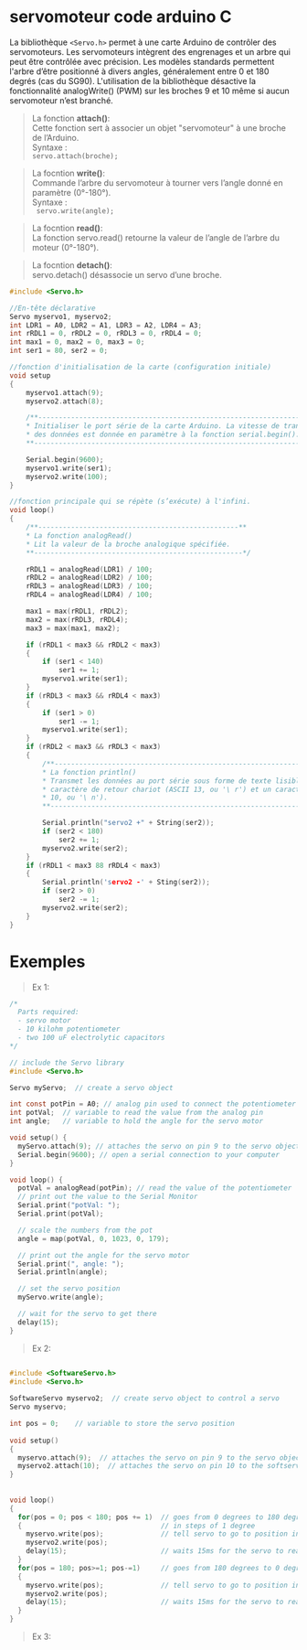 # servomoteur code arduino C



                                                                                        
  La bibliothèque `<Servo.h>` permet à une carte Arduino de contrôler des servomoteurs. Les servomoteurs intègrent des engrenages et un arbre qui peut être contrôlée avec précision. Les modèles standards permettent l'arbre d’être positionné à divers angles, 
  généralement entre 0 et 180 degrés (cas du SG90). L'utilisation de la bibliothèque désactive la fonctionnalité analogWrite() (PWM) sur les broches 9 et 10 même si aucun servomoteur n’est branché.                                                       
                                                                                         
  > La fonction **attach()**:                                                               
  Cette fonction sert à associer un objet "servomoteur" à une broche de l’Arduino.       
  Syntaxe :   
   `servo.attach(broche); `                                                 
                                                                                         
  > La focntion **write()**:                                                                
  Commande l’arbre du servomoteur à tourner vers l’angle donné en paramètre (0°-180°).   
  Syntaxe :   
  ` servo.write(angle);`                                                       
                                                                                         
  > La focntion **read()**:                                                                 
  La fonction servo.read() retourne la valeur de l’angle de l’arbre du moteur (0°-180°). 
                                                                                         
  > La focntion **detach()**:                                                               
  servo.detach() désassocie un servo d’une broche.                                       
                                                                                        

```c
#include <Servo.h>

//En-tête déclarative
Servo myservo1, myservo2;
int LDR1 = A0, LDR2 = A1, LDR3 = A2, LDR4 = A3;
int rRDL1 = 0, rRDL2 = 0, rRDL3 = 0, rRDL4 = 0;
int max1 = 0, max2 = 0, max3 = 0;
int ser1 = 80, ser2 = 0;

//fonction d'initialisation de la carte (configuration initiale)
void setup
{
    myservo1.attach(9);
    myservo2.attach(8);

    /**--------------------------------------------------------------------------**
    * Initialiser le port série de la carte Arduino. La vitesse de transmission
    * des données est donnée en paramètre à la fonction serial.begin().
    **---------------------------------------------------------------------------*/

    Serial.begin(9600);
    myservo1.write(ser1);
    myservo2.write(100);
}

//fonction principale qui se répète (s’exécute) à l'infini.
void loop()
{
    /**-------------------------------------------------**
    * La fonction analogRead()
    * Lit la valeur de la broche analogique spécifiée.
    **---------------------------------------------------*/

    rRDL1 = analogRead(LDR1) / 100;
    rRDL2 = analogRead(LDR2) / 100;
    rRDL3 = analogRead(LDR3) / 100;
    rRDL4 = analogRead(LDR4) / 100;

    max1 = max(rRDL1, rRDL2);
    max2 = max(rRDL3, rRDL4);
    max3 = max(max1, max2);

    if (rRDL1 < max3 && rRDL2 < max3)
    {
        if (ser1 < 140)
            ser1 += 1;
        myservo1.write(ser1);
    }
    if (rRDL3 < max3 && rRDL4 < max3)
    {
        if (ser1 > 0)
            ser1 -= 1;
        myservo1.write(ser1);
    }
    if (rRDL2 < max3 && rRDL3 < max3)
    {   
        /**---------------------------------------------------------------------------------------------**
        * La fonction println()
        * Transmet les données au port série sous forme de texte lisible ASCII suivie d'un
        * caractère de retour chariot (ASCII 13, ou '\ r') et un caractère de nouvelle ligne (ASCII
        * 10, ou '\ n').
        **----------------------------------------------------------------------------------------------*/

        Serial.println("servo2 +" + String(ser2));
        if (ser2 < 180)
            ser2 += 1;
        myservo2.write(ser2);
    }
    if (rRDL1 < max3 88 rRDL4 < max3)
    {
        Serial.println('servo2 -' + Sting(ser2));
        if (ser2 > 0)
            ser2 -= 1;
        myservo2.write(ser2);
    }
}
```

# Exemples

> Ex 1:

```c
/*
  Parts required:
  - servo motor
  - 10 kilohm potentiometer
  - two 100 uF electrolytic capacitors
*/

// include the Servo library
#include <Servo.h>

Servo myServo;  // create a servo object

int const potPin = A0; // analog pin used to connect the potentiometer
int potVal;  // variable to read the value from the analog pin
int angle;   // variable to hold the angle for the servo motor

void setup() {
  myServo.attach(9); // attaches the servo on pin 9 to the servo object
  Serial.begin(9600); // open a serial connection to your computer
}

void loop() {
  potVal = analogRead(potPin); // read the value of the potentiometer
  // print out the value to the Serial Monitor
  Serial.print("potVal: ");
  Serial.print(potVal);

  // scale the numbers from the pot
  angle = map(potVal, 0, 1023, 0, 179);

  // print out the angle for the servo motor
  Serial.print(", angle: ");
  Serial.println(angle);

  // set the servo position
  myServo.write(angle);

  // wait for the servo to get there
  delay(15);
}

```

> Ex 2:

```c

#include <SoftwareServo.h> 
#include <Servo.h> 
 
SoftwareServo myservo2;  // create servo object to control a servo 
Servo myservo;

int pos = 0;    // variable to store the servo position 
 
void setup() 
{ 
  myservo.attach(9);  // attaches the servo on pin 9 to the servo object
  myservo2.attach(10);  // attaches the servo on pin 10 to the softservo object 
} 
 
 
void loop() 
{ 
  for(pos = 0; pos < 180; pos += 1)  // goes from 0 degrees to 180 degrees 
  {                                  // in steps of 1 degree 
    myservo.write(pos);              // tell servo to go to position in variable 'pos'
    myservo2.write(pos); 
    delay(15);                       // waits 15ms for the servo to reach the position 
  } 
  for(pos = 180; pos>=1; pos-=1)     // goes from 180 degrees to 0 degrees 
  {                                
    myservo.write(pos);              // tell servo to go to position in variable 'pos'
    myservo2.write(pos); 
    delay(15);                       // waits 15ms for the servo to reach the position 
  } 
} 
```

> Ex 3:

```c

```
